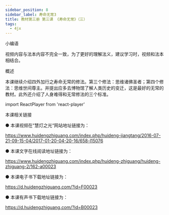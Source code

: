 ```yaml
---
sidebar_position: 8
sidebar_label: 寿命无常3
title: 教材第三册 第三课 《寿命无常》（三）
tags:
  - 4jx
---
```

小编语 

视频内容与法本内容不完全一致，为了更好的理解法义，建议学习时，视频和法本相结合。

概述


本课继续介绍四外加行之寿命无常的修法。第三个修法：思维诸佛圣者；第四个修法：思维世间尊主。并提出应多去博物馆了解人类历史的变迁，这是最好的无常的教材。此外还介绍了人身难得和无常修法的三个标准。



import ReactPlayer from 'react-player'

<ReactPlayer id='hdvplayer' light='/img/lamp-hope.png' controls url='https://f.huidengchanxiu.net/jmy/%e6%85%a7%e7%81%af%e7%a6%85%e4%bf%ae%e8%af%be/%e6%85%a7%e7%81%af%e7%a6%85%e4%bf%ae%e8%af%be%e7%ac%ac%e4%b8%89%e5%86%8c/03-3%20%e6%85%a7%e7%81%af%e7%a6%85%e4%bf%ae%e8%af%be8%20%e5%af%bf%e5%91%bd%e6%97%a0%e5%b8%b83.mp4' />



 本课相关链接 

●  本课视频在“慧灯之光“网站地址链接为：

https://www.huidengzhiguang.com/index.php/huideng-jiangtang/2016-07-21-09-15-04/2017-01-20-04-20-16/658-l15076



●  本课文字在线阅读地址链接为：

https://www.huidengzhiguang.com/index.php/huideng-zhiguang/huideng-zhiguang-2/162-a00023



●  本课电子书下载地址链接为：

https://d.huidengzhiguang.com/?id=F00023



●  本课有声书下载地址链接为：

https://d.huidengzhiguang.com/?id=B00023